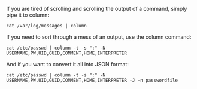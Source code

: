 If you are tired of scrolling and scrolling the output of a command, simply pipe it to column:
```
cat /var/log/messages | column
```

If you need to sort through a mess of an output, use the column command:
```
cat /etc/passwd | column -t -s ":" -N USERNAME,PW,UID,GUID,COMMENT,HOME,INTERPRETER
```

And if you want to convert it all into JSON format:
```
cat /etc/passwd | column -t -s ":" -N USERNAME,PW,UID,GUID,COMMENT,HOME,INTERPRETER -J -n passwordfile
```
